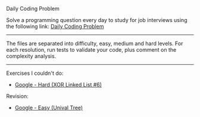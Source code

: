Daily Coding Problem

Solve a programming question every day to study for job interviews using the following link:
[Daily Coding Problem](https://www.dailycodingproblem.com/)

----------------------------
The files are separated into difficulty, easy, medium and hard levels. For each resolution, run tests to validate your code, plus comment on the complexity analysis.

----------------------------
Exercises I couldn't do:
- [Google - Hard (XOR Linked List #6)](https://github.com/brunofaria27/daily-coding-problem/blob/main/Hard/google-xor-linked-list.py)

Revision: 
- [Google - Easy (Unival Tree)](https://github.com/brunofaria27/daily-coding-problem/blob/main/Easy/google-unival-tree.py)

